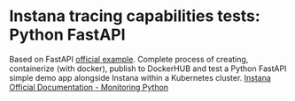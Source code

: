 # Instana tracing capabilities tests: Python FastAPI

Based on FastAPI [official example](https://fastapi.tiangolo.com/#example).
Complete process of creating, containerize (with docker), publish to DockerHUB and test a Python FastAPI simple demo app alongside Instana within a Kubernetes cluster.
[Instana Official Documentation - Monitoring Python](https://www.ibm.com/docs/en/instana-observability/latest?topic=technologies-monitoring-python)
